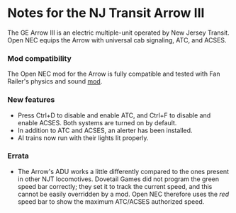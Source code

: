 # Notes for the NJ Transit Arrow III

The GE Arrow III is an electric multiple-unit operated by New Jersey Transit. Open NEC equips the Arrow with universal cab signaling, ATC, and ACSES.

### Mod compatibility

The Open NEC mod for the Arrow is fully compatible and tested with Fan Railer's physics and sound [mod](https://youtu.be/OUE-pSs3-eA).

### New features

- Press Ctrl+D to disable and enable ATC, and Ctrl+F to disable and enable ACSES. Both systems are turned on by default.
- In addition to ATC and ACSES, an alerter has been installed.
- AI trains now run with their lights lit properly.

### Errata

- The Arrow's ADU works a little differently compared to the ones present in other NJT locomotives. Dovetail Games did not program the green speed bar correctly; they set it to track the current speed, and this cannot be easily overridden by a mod. Open NEC therefore uses the *red* speed bar to show the maximum ATC/ACSES authorized speed.